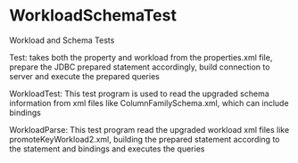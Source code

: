 WorkloadSchemaTest
==================

Workload and Schema Tests

Test: takes both the property and workload from the properties.xml file, prepare the 
JDBC prepared statement accordingly, build connection to server and execute the prepared queries

WorkloadTest: This test program is used to read the upgraded schema information from xml files like ColumnFamilySchema.xml, which can include bindings

WorkloadParse: This test program read the upgraded workload xml files like promoteKeyWorkload2.xml, building the prepared statement according to the statement and bindings and executes the queries
